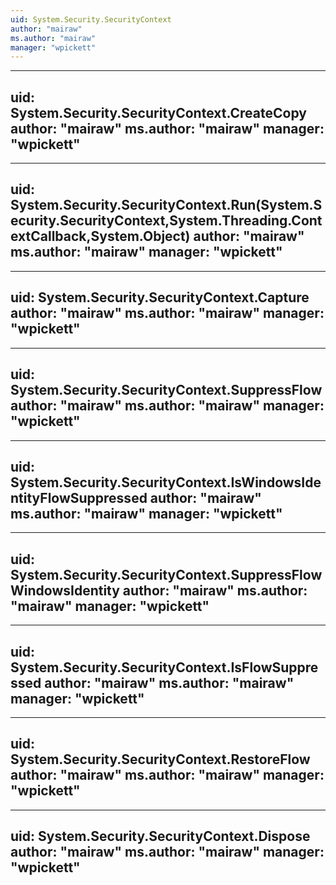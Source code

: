 ```yaml
---
uid: System.Security.SecurityContext
author: "mairaw"
ms.author: "mairaw"
manager: "wpickett"
---
```


---
uid: System.Security.SecurityContext.CreateCopy
author: "mairaw"
ms.author: "mairaw"
manager: "wpickett"
---

---
uid: System.Security.SecurityContext.Run(System.Security.SecurityContext,System.Threading.ContextCallback,System.Object)
author: "mairaw"
ms.author: "mairaw"
manager: "wpickett"
---

---
uid: System.Security.SecurityContext.Capture
author: "mairaw"
ms.author: "mairaw"
manager: "wpickett"
---

---
uid: System.Security.SecurityContext.SuppressFlow
author: "mairaw"
ms.author: "mairaw"
manager: "wpickett"
---

---
uid: System.Security.SecurityContext.IsWindowsIdentityFlowSuppressed
author: "mairaw"
ms.author: "mairaw"
manager: "wpickett"
---

---
uid: System.Security.SecurityContext.SuppressFlowWindowsIdentity
author: "mairaw"
ms.author: "mairaw"
manager: "wpickett"
---

---
uid: System.Security.SecurityContext.IsFlowSuppressed
author: "mairaw"
ms.author: "mairaw"
manager: "wpickett"
---

---
uid: System.Security.SecurityContext.RestoreFlow
author: "mairaw"
ms.author: "mairaw"
manager: "wpickett"
---

---
uid: System.Security.SecurityContext.Dispose
author: "mairaw"
ms.author: "mairaw"
manager: "wpickett"
---
